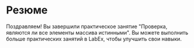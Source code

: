 # Резюме

Поздравляем! Вы завершили практическое занятие "Проверка, являются ли все элементы массива истинными". Вы можете выполнить больше практических занятий в LabEx, чтобы улучшить свои навыки.
